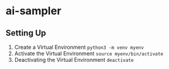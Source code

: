 # ai-sampler

## Setting Up
1. Create a Virtual Environment
`python3 -m venv myenv`
2. Activate the Virtual Environment
`source myenv/bin/activate`
3. Deactivating the Virtual Environment
`deactivate`